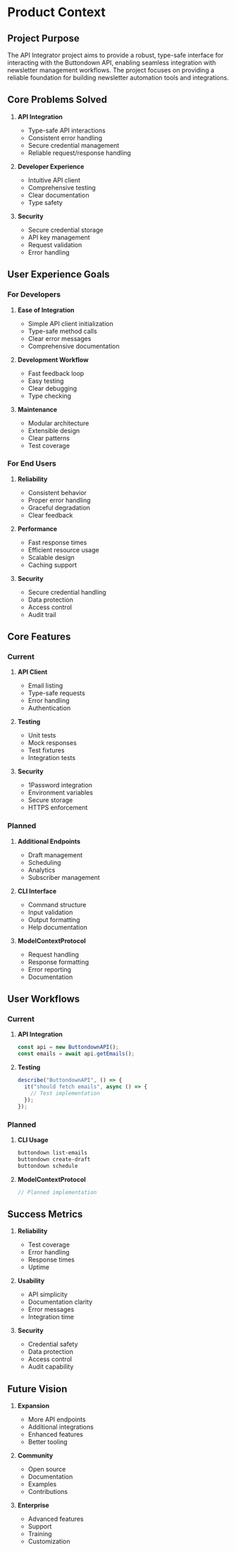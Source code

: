 # Product Context

## Project Purpose

The API Integrator project aims to provide a robust, type-safe interface for interacting with the Buttondown API, enabling seamless integration with newsletter management workflows. The project focuses on providing a reliable foundation for building newsletter automation tools and integrations.

## Core Problems Solved

1. **API Integration**

   - Type-safe API interactions
   - Consistent error handling
   - Secure credential management
   - Reliable request/response handling

2. **Developer Experience**

   - Intuitive API client
   - Comprehensive testing
   - Clear documentation
   - Type safety

3. **Security**
   - Secure credential storage
   - API key management
   - Request validation
   - Error handling

## User Experience Goals

### For Developers

1. **Ease of Integration**

   - Simple API client initialization
   - Type-safe method calls
   - Clear error messages
   - Comprehensive documentation

2. **Development Workflow**

   - Fast feedback loop
   - Easy testing
   - Clear debugging
   - Type checking

3. **Maintenance**
   - Modular architecture
   - Extensible design
   - Clear patterns
   - Test coverage

### For End Users

1. **Reliability**

   - Consistent behavior
   - Proper error handling
   - Graceful degradation
   - Clear feedback

2. **Performance**

   - Fast response times
   - Efficient resource usage
   - Scalable design
   - Caching support

3. **Security**
   - Secure credential handling
   - Data protection
   - Access control
   - Audit trail

## Core Features

### Current

1. **API Client**

   - Email listing
   - Type-safe requests
   - Error handling
   - Authentication

2. **Testing**

   - Unit tests
   - Mock responses
   - Test fixtures
   - Integration tests

3. **Security**
   - 1Password integration
   - Environment variables
   - Secure storage
   - HTTPS enforcement

### Planned

1. **Additional Endpoints**

   - Draft management
   - Scheduling
   - Analytics
   - Subscriber management

2. **CLI Interface**

   - Command structure
   - Input validation
   - Output formatting
   - Help documentation

3. **ModelContextProtocol**
   - Request handling
   - Response formatting
   - Error reporting
   - Documentation

## User Workflows

### Current

1. **API Integration**

   ```typescript
   const api = new ButtondownAPI();
   const emails = await api.getEmails();
   ```

2. **Testing**
   ```typescript
   describe("ButtondownAPI", () => {
     it("should fetch emails", async () => {
       // Test implementation
     });
   });
   ```

### Planned

1. **CLI Usage**

   ```bash
   buttondown list-emails
   buttondown create-draft
   buttondown schedule
   ```

2. **ModelContextProtocol**
   ```typescript
   // Planned implementation
   ```

## Success Metrics

1. **Reliability**

   - Test coverage
   - Error handling
   - Response times
   - Uptime

2. **Usability**

   - API simplicity
   - Documentation clarity
   - Error messages
   - Integration time

3. **Security**
   - Credential safety
   - Data protection
   - Access control
   - Audit capability

## Future Vision

1. **Expansion**

   - More API endpoints
   - Additional integrations
   - Enhanced features
   - Better tooling

2. **Community**

   - Open source
   - Documentation
   - Examples
   - Contributions

3. **Enterprise**
   - Advanced features
   - Support
   - Training
   - Customization
